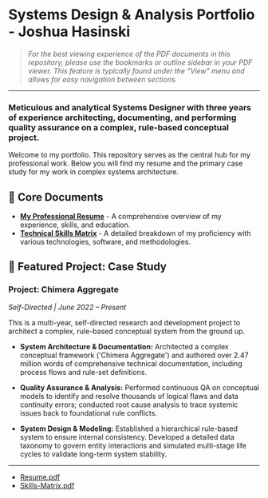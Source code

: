 # Systems Design & Analysis Portfolio - Joshua Hasinski

> *For the best viewing experience of the PDF documents in this repository, please use the bookmarks or outline sidebar in your PDF viewer. This feature is typically found under the "View" menu and allows for easy navigation between sections.*

---

### Meticulous and analytical Systems Designer with three years of experience architecting, documenting, and performing quality assurance on a complex, rule-based conceptual project.

Welcome to my portfolio. This repository serves as the central hub for my professional work. Below you will find my resume and the primary case study for my work in complex systems architecture.

## 📄 Core Documents

* **[My Professional Resume](./Resume.pdf)** - A comprehensive overview of my experience, skills, and education.
* **[Technical Skills Matrix](./Skills-Matrix.pdf)** - A detailed breakdown of my proficiency with various technologies, software, and methodologies.

## 📂 Featured Project: Case Study

### Project: Chimera Aggregate
*Self-Directed | June 2022 – Present*

This is a multi-year, self-directed research and development project to architect a complex, rule-based conceptual system from the ground up.

* **System Architecture & Documentation:** Architected a complex conceptual framework ('Chimera Aggregate') and authored over 2.47 million words of comprehensive technical documentation, including process flows and rule-set definitions.

* **Quality Assurance & Analysis:** Performed continuous QA on conceptual models to identify and resolve thousands of logical flaws and data continuity errors; conducted root cause analysis to trace systemic issues back to foundational rule conflicts.

* **System Design & Modeling:** Established a hierarchical rule-based system to ensure internal consistency. Developed a detailed data taxonomy to govern entity interactions and simulated multi-stage life cycles to validate long-term system stability.

---
* [Resume.pdf](./Resume.pdf)
* [Skills-Matrix.pdf](./Skills-Matrix.pdf)
